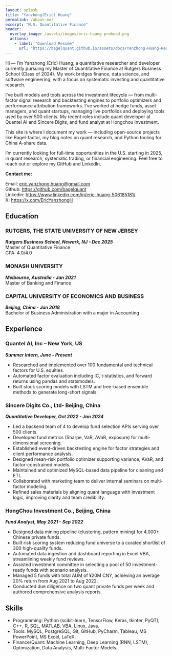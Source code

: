 ```yaml
---
layout: splash
title: "Yanzhong(Eric) Huang"
permalink: /about-me/
excerpt: "M.S. Quantitative Finance"
header:
  overlay_image: /assets/images/eric-huang-prohead.png
  actions:
    - label: "Download Resume"
      url: "https://bagelquant.github.io/assets/docs/Yanzhong-Huang-Resume-2025-08-29.pdf"
---
```


Hi — I’m Yanzhong (Eric) Huang, a quantitative researcher and developer currently pursuing my Master of Quantitative Finance at Rutgers Business School (Class of 2024). My work bridges finance, data science, and software engineering, with a focus on systematic investing and quantitative research.

I’ve built models and tools across the investment lifecycle — from multi-factor signal research and backtesting engines to portfolio optimizers and performance attribution frameworks. I’ve worked at hedge funds, asset managers, and quant startups, managing live portfolios and deploying tools used by over 500 clients. My recent roles include quant developer at Quantel AI and Sincere Digits, and fund analyst at Hongchou Investment.

This site is where I document my work — including open-source projects like Bagel-factor, my blog notes on quant research, and Python tooling for China A-share data.

I’m currently looking for full-time opportunities in the U.S. starting in 2025, in quant research, systematic trading, or financial engineering. Feel free to reach out or explore my GitHub and LinkedIn.

**Contact me:**  

Email: <eric.yanzhong.huang@gmail.com>  
Github: <https://github.com/bagelquant>  
Linkedin: <https://www.linkedin.com/in/eric-huang-506185181/>  
X: <https://x.com/EricYanzhongH>  

## Education

### RUTGERS, THE STATE UNIVERSITY OF NEW JERSEY

***Rutgers Business School, Newark, NJ - Dec 2025***  
Master of Quantitative Finance  
GPA: 4.0/4.0  

### MONASH UNIVERSITY

***Melbourne, Australia - Jan 2021***  
Master of Banking and Finance  

### CAPITAL UNIVERSITY OF ECONOMICS AND BUSINESS

***Beijing, China - Jun 2018***  
Bachelor of Business Administration with a major in Accounting

## Experience

### Quantel AI, Inc – New York, US

***Summer Intern, June - Present***

- Researched and implemented over 100 fundamental and technical factors for U.S. equities.
- Automated factor evaluation including IC, t-statistics, and forward returns using pandas and statsmodels.
- Built stock scoring models with LSTM and tree-based ensemble methods to generate long-short signals.

### Sincere Digits Co., Ltd- Beijing, China

***Quantitative Developer, Oct 2022 - Jan 2024***

- Led a backend team of 4 to develop fund selection APIs serving over 500 clients.
- Developed fund metrics (Sharpe, VaR, AVaR, exposure) for multi-dimensional screening.
- Established event-driven backtesting engine for factor strategies and client performance analysis.
- Designed mean-risk portfolio optimizer supporting variance, AVaR, and factor-constrained models.
- Maintained and optimized MySQL-based data pipeline for cleaning and ETL.
- Collaborated with marketing team to deliver internal seminars on multi-factor modeling.
- Refined sales materials by aligning quant language with investment logic, improving clarity and team credibility.

### HongChou Investment Co., Beijing, China

***Fund Analyst, May 2021 - Sep 2022***

- Designed data mining pipeline (clustering, pattern mining) for 4,000+ Chinese private funds.
- Built risk scoring system reducing fund universe to a curated shortlist of 300 high-quality funds.
- Automated data ingestion and dashboard reporting in Excel VBA, streamlining weekly fund reviews.
- Assisted investment committee in selecting a pool of 50 investment-ready funds with scenario analysis.
- Managed 5 funds with total AUM of ¥20M CNY, achieving an average 20% return from Aug 2021 to Aug 2022.
- Conducted due diligence on two quant private funds per week and authored comprehensive analysis reports.

## Skills

- Programming: Python (scikit-learn, TensorFlow, Keras, tkinter, PyQT), C++, R, SQL, MATLAB, VBA, Linux, Java. 
- Tools: MySQL, PostgreSQL, Git, GitHub, PyCharm, Tableau, MS PowerPoint, MS Excel, LaTeX.
- Finance/Quant: Machine Learning, Deep Learning (RNN, LSTM), Optimization, Data Analysis, Multi-Factor Models.
